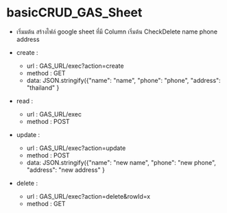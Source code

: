 # basicCRUD_GAS_Sheet

 - เริ่มมต้น สร้างไฟล์ google sheet ที่มี Column เริ่มต้น  CheckDelete	name	phone	address
 - create :
	 - url  : GAS_URL/exec?action=create
	 - method : GET
    -  data: JSON.stringify({"name": "name", "phone": "phone", "address": "thailand" }
    
- read :
	 - url  : GAS_URL/exec
	 - method : POST
 - update :
	 - url  : GAS_URL/exec?action=update
	 - method : POST
    -  data: JSON.stringify({"name": "new name", "phone": "new phone", "address": "new address" }
- delete :
	- url  : GAS_URL/exec?action=delete&rowId=x
	- method : GET
